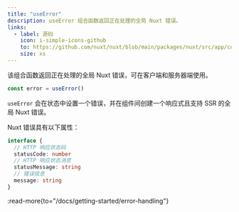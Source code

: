```yaml
---
title: "useError"
description: useError 组合函数返回正在处理的全局 Nuxt 错误。
links:
  - label: 源码
    icon: i-simple-icons-github
    to: https://github.com/nuxt/nuxt/blob/main/packages/nuxt/src/app/composables/error.ts
    size: xs
---
```


该组合函数返回正在处理的全局 Nuxt 错误，可在客户端和服务器端使用。

```ts
const error = useError()
```

`useError` 会在状态中设置一个错误，并在组件间创建一个响应式且支持 SSR 的全局 Nuxt 错误。

Nuxt 错误具有以下属性：

```ts
interface {
  // HTTP 响应状态码
  statusCode: number
  // HTTP 响应状态消息
  statusMessage: string
  // 错误信息
  message: string
}
```

:read-more{to="/docs/getting-started/error-handling"}
